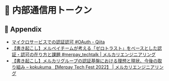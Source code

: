# 🔐 内部通信用トークン

## 🔗 Appendix

 - [マイクロサービスでの認証認可 #OAuth - Qiita](https://qiita.com/unhurried/items/998a386ccbc1ad4b8e61)
 - [【書き起こし】メルペイチームが考える「ゼロトラスト」をベースとした認証・認可の在り方と課題 #merpay_techtalk | メルカリエンジニアリング](https://engineering.mercari.com/blog/entry/20220217-11d92ef626/)
 - [【書き起こし】メルカリグループの認証基盤における理想と現状、今後の取り組み – kokukuma 【Merpay Tech Fest 2022】 | メルカリエンジニアリング](https://engineering.mercari.com/blog/entry/20221018-mtf2022-day2-5/)

